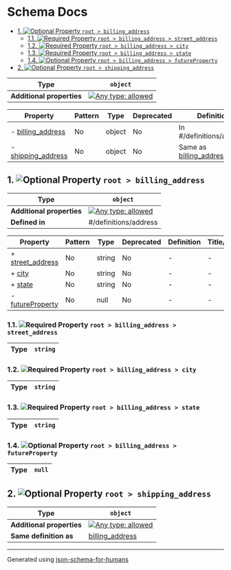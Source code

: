# Schema Docs

- [1. ![Optional](https://img.shields.io/badge/Optional-yellow) Property `root > billing_address`](#billing_address)
  - [1.1. ![Required](https://img.shields.io/badge/Required-blue) Property `root > billing_address > street_address`](#billing_address_street_address)
  - [1.2. ![Required](https://img.shields.io/badge/Required-blue) Property `root > billing_address > city`](#billing_address_city)
  - [1.3. ![Required](https://img.shields.io/badge/Required-blue) Property `root > billing_address > state`](#billing_address_state)
  - [1.4. ![Optional](https://img.shields.io/badge/Optional-yellow) Property `root > billing_address > futureProperty`](#billing_address_futureProperty)
- [2. ![Optional](https://img.shields.io/badge/Optional-yellow) Property `root > shipping_address`](#shipping_address)

| Type                      | `object`                                                                                                                          |
| ------------------------- | --------------------------------------------------------------------------------------------------------------------------------- |
| **Additional properties** | [![Any type: allowed](https://img.shields.io/badge/Any%20type-allowed-green)](# "Additional Properties of any type are allowed.") |

| Property                                 | Pattern | Type   | Deprecated | Definition                                   | Title/Description |
| ---------------------------------------- | ------- | ------ | ---------- | -------------------------------------------- | ----------------- |
| - [billing_address](#billing_address )   | No      | object | No         | In #/definitions/address                     | -                 |
| - [shipping_address](#shipping_address ) | No      | object | No         | Same as [billing_address](#billing_address ) | -                 |

## <a name="billing_address"></a>1. ![Optional](https://img.shields.io/badge/Optional-yellow) Property `root > billing_address`

| Type                      | `object`                                                                                                                          |
| ------------------------- | --------------------------------------------------------------------------------------------------------------------------------- |
| **Additional properties** | [![Any type: allowed](https://img.shields.io/badge/Any%20type-allowed-green)](# "Additional Properties of any type are allowed.") |
| **Defined in**            | #/definitions/address                                                                                                             |

| Property                                             | Pattern | Type   | Deprecated | Definition | Title/Description |
| ---------------------------------------------------- | ------- | ------ | ---------- | ---------- | ----------------- |
| + [street_address](#billing_address_street_address ) | No      | string | No         | -          | -                 |
| + [city](#billing_address_city )                     | No      | string | No         | -          | -                 |
| + [state](#billing_address_state )                   | No      | string | No         | -          | -                 |
| - [futureProperty](#billing_address_futureProperty ) | No      | null   | No         | -          | -                 |

### <a name="billing_address_street_address"></a>1.1. ![Required](https://img.shields.io/badge/Required-blue) Property `root > billing_address > street_address`

| Type | `string` |
| ---- | -------- |

### <a name="billing_address_city"></a>1.2. ![Required](https://img.shields.io/badge/Required-blue) Property `root > billing_address > city`

| Type | `string` |
| ---- | -------- |

### <a name="billing_address_state"></a>1.3. ![Required](https://img.shields.io/badge/Required-blue) Property `root > billing_address > state`

| Type | `string` |
| ---- | -------- |

### <a name="billing_address_futureProperty"></a>1.4. ![Optional](https://img.shields.io/badge/Optional-yellow) Property `root > billing_address > futureProperty`

| Type | `null` |
| ---- | ------ |

## <a name="shipping_address"></a>2. ![Optional](https://img.shields.io/badge/Optional-yellow) Property `root > shipping_address`

| Type                      | `object`                                                                                                                          |
| ------------------------- | --------------------------------------------------------------------------------------------------------------------------------- |
| **Additional properties** | [![Any type: allowed](https://img.shields.io/badge/Any%20type-allowed-green)](# "Additional Properties of any type are allowed.") |
| **Same definition as**    | [billing_address](#billing_address)                                                                                               |

----------------------------------------------------------------------------------------------------------------------------
Generated using [json-schema-for-humans](https://github.com/coveooss/json-schema-for-humans)
